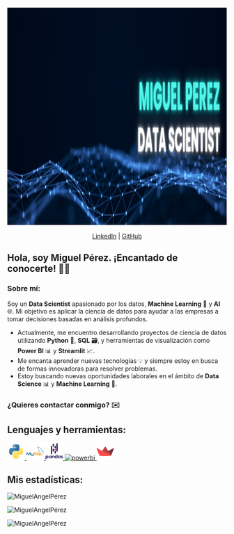 <p align="center">
  <img src="https://github.com/amiguelperez/amiguelperez/blob/main/MP_DS_1.png" width="2000" height="500" alt="Miguel Ángel Pérez">
</p>


<p align="center">
  <a href="https://www.linkedin.com/in/miguel-aperez" target="_blank">LinkedIn</a> | <a href="https://github.com/amiguelperez" target="_blank">GitHub</a>
</p>


## Hola, soy Miguel Pérez. ¡Encantado de conocerte! 👋🏼

### Sobre mí:

Soy un **Data Scientist** apasionado por los datos, **Machine Learning** 🤖 y **AI** 🌐. Mi objetivo es aplicar la ciencia de datos para ayudar a las empresas a tomar decisiones basadas en análisis profundos.

* Actualmente, me encuentro desarrollando proyectos de ciencia de datos utilizando **Python** 🐍, **SQL** 🗃️, y herramientas de visualización como **Power BI** 📊 y **Streamlit** 📈.
* Me encanta aprender nuevas tecnologías 💡 y siempre estoy en busca de formas innovadoras para resolver problemas.
* Estoy buscando nuevas oportunidades laborales en el ámbito de **Data Science** 📊 y **Machine Learning** 🤖.

### ¿Quieres contactar conmigo? ✉️

## Lenguajes y herramientas:

<p align="left">
  <a href="https://www.python.org/" target="_blank" rel="noreferrer"> <img src="https://raw.githubusercontent.com/devicons/devicon/master/icons/python/python-original.svg" alt="python" width="40" height="40"/> </a> 
  <a href="https://www.mysql.com/" target="_blank" rel="noreferrer"> <img src="https://raw.githubusercontent.com/devicons/devicon/master/icons/mysql/mysql-original-wordmark.svg" alt="mysql" width="40" height="40"/> </a> 
  <a href="https://pandas.pydata.org/" target="_blank" rel="noreferrer"> <img src="https://raw.githubusercontent.com/devicons/devicon/master/icons/pandas/pandas-original-wordmark.svg" alt="pandas" width="40" height="40"/> </a>
  <a href="https://powerbi.microsoft.com/en-us/" target="_blank" rel="noreferrer"> <img src="https://raw.githubusercontent.com/devicons/devicon/master/icons/powerbi/powerbi-original.svg" alt="powerbi" width="40" height="40"/> </a> 
  <a href="https://streamlit.io/" target="_blank" rel="noreferrer"> <img src="https://raw.githubusercontent.com/devicons/devicon/master/icons/streamlit/streamlit-original.svg" alt="streamlit" width="40" height="40"/> </a> 
</p>

## Mis estadísticas:

<p align="left">
  <img src="https://github-readme-stats.vercel.app/api?username=MiguelAngelPerez&show_icons=true&locale=en" alt="MiguelAngelPérez" />
</p>

<p align="left">
  <img src="https://github-readme-streak-stats.herokuapp.com/?user=MiguelAngelPerez&theme=dark&background=000000&border=30A3DC&dates=FFF" alt="MiguelAngelPérez" />
</p>

<p align="left">
  <img src="https://github-readme-stats.vercel.app/api/top-langs?username=MiguelAngelPerez&show_icons=true&locale=en&layout=compact" alt="MiguelAngelPérez" />
</p>
